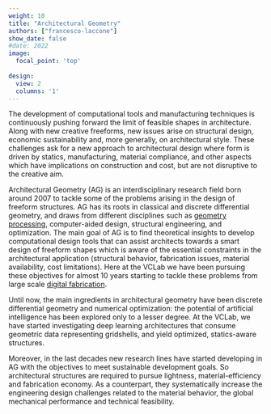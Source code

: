 ```yaml
---
weight: 10
title: "Architectural Geometry"
authors: ["francesco-laccone"]
show_date: false
#date: 2022
image:
  focal_point: 'top'
  
design:
  view: 2
  columns: '1'
---
```


The development of computational tools and manufacturing techniques is continuously pushing forward the limit of feasible shapes in architecture. Along with new creative freeforms, new issues arise on structural design, economic sustainability and, more generally, on architectural style. These challenges ask for a new approach to architectural design where form is driven by statics, manufacturing, material compliance, and other aspects which have implications on construction and cost, but are not disruptive to the creative aim.

Architectural Geometry (AG)  is an interdisciplinary research field born around 2007 to tackle some of the problems arising in the design of freeform structures. AG has its roots in classical and discrete differential geometry, and draws from different disciplines such as [geometry processing](/research/geometry-processing), computer-aided design, structural engineering, and optimization. The main goal of AG is to find theoretical insights to develop computational design tools that can assist architects towards a smart design of freeform shapes which is aware of the essential constraints in the architectural application (structural behavior, fabrication issues, material availability, cost limitations). Here at the VCLab we have been pursuing these objectives for almost 10 years starting to tackle these problems from large scale [digital fabrication](/research/digital-fabrication).  

Until now, the main ingredients in architectural geometry have been discrete differential geometry and numerical optimization: the potential of artificial intelligence has been explored only to a lesser degree. At the VCLab, we have started investigating deep learning architectures that consume geometric data representing gridshells, and yield optimized, statics-aware structures. 

Moreover, in the last decades new research lines have started developing in AG with the objectives to meet sustainable development goals. So architectural structures are required to pursue lightness, material-efficiency and fabrication economy. As a counterpart, they systematically increase the engineering design challenges related to the material behavior, the global mechanical performance and technical feasibility.
